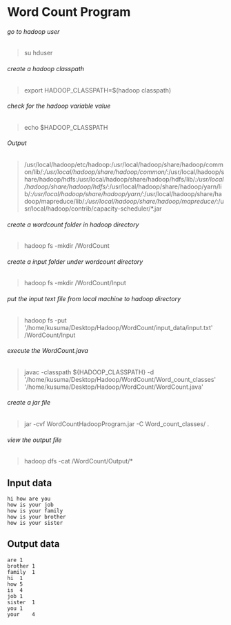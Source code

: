 # Word Count Program

###### go to hadoop user
>su hduser


###### create a hadoop classpath 
>export HADOOP_CLASSPATH=$(hadoop classpath)


###### check for the hadoop variable value
>echo $HADOOP_CLASSPATH

###### Output
>/usr/local/hadoop/etc/hadoop:/usr/local/hadoop/share/hadoop/common/lib/*:/usr/local/hadoop/share/hadoop/common/*:/usr/local/hadoop/share/hadoop/hdfs:/usr/local/hadoop/share/hadoop/hdfs/lib/*:/usr/local/hadoop/share/hadoop/hdfs/*:/usr/local/hadoop/share/hadoop/yarn/lib/*:/usr/local/hadoop/share/hadoop/yarn/*:/usr/local/hadoop/share/hadoop/mapreduce/lib/*:/usr/local/hadoop/share/hadoop/mapreduce/*:/usr/local/hadoop/contrib/capacity-scheduler/*.jar


###### create a wordcount folder in hadoop directory
>hadoop fs -mkdir /WordCount


###### create a input folder under wordcount directory
>hadoop fs -mkdir /WordCount/Input


###### put the input text file from local machine to hadoop directory
>hadoop fs -put '/home/kusuma/Desktop/Hadoop/WordCount/input_data/input.txt' /WordCount/Input


###### execute the WordCount.java
>javac -classpath ${HADOOP_CLASSPATH} -d '/home/kusuma/Desktop/Hadoop/WordCount/Word_count_classes' '/home/kusuma/Desktop/Hadoop/WordCount/WordCount.java'


###### create a jar file
>jar -cvf WordCountHadoopProgram.jar -C Word_count_classes/ .


###### view the output file
>hadoop dfs -cat /WordCount/Output/*



## Input data

```
hi how are you
how is your job
how is your family
how is your brother
how is your sister

```

## Output data

```
are	1
brother	1
family	1
hi	1
how	5
is	4
job	1
sister	1
you	1
your	4
